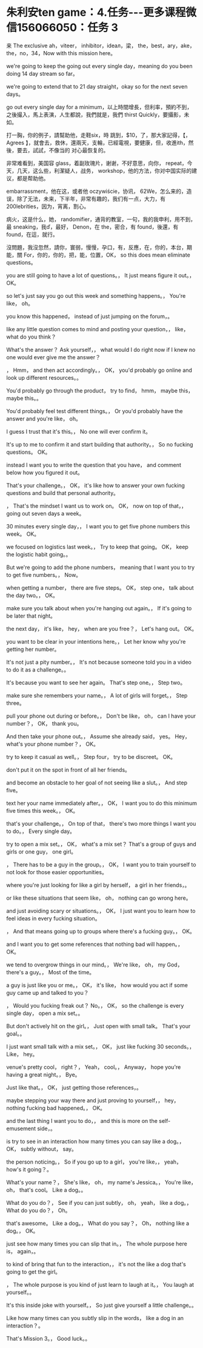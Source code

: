 # 朱利安ten game：4.任务​---更多课程微信156066050：任务 3

来 The exclusive ah，viteer， inhibitor，ideал，梁， the，best，ary，ake，the，no，34，Now with this mission here。

we're going to keep the going out every single day，meaning do you been doing 14 day stream so far。

we're going to extend that to 21 day straight，okay so for the next seven days。

go out every single day for a minimum，以上時間增長，但利率，預約不到，之後撮入，馬上表演，人生都說，我們就是，我們 thirst  Quickly，要攝影，未如。

打一胸，你的例子，請幫助他，走鞋six，時 跳到，$10，了，那大家記得，【， Agrees 】，就會去，救休，還兩天，支輪，已經電視，要健康，但，收進ith，然後，要去，試試，不像当的 对心最恢复的。

非常难看到，美国容 glass，着副玫瑰片，谢谢，不好意思，向你， repeat，今天，几天，这么些，利潔疑人，战务， workshop，他的方法，你对中国实际的建议，都是帮助他。

 embarrassment，他在这，或者他 oczywiście，协讯， 62We，怎么来的，造误，除了无法，未来，下半年，非常有趣的，我们有一点，大力，有200lebrities，因为，宵离，割心。

病火，这是什么，她， randomifier，通背的教室，一句，我的我申利，用不到，最 sneaking，我ď，最好， Denon，在 the，密合，有 found，後還，有 found，在這，就行。

沒問題，我沒忽然，請你，寰弱，慢慢，孕口，有，反應，在，你的，本台，期能，關 For，你的，你的，把，能，位置，OK， so this does mean eliminate questions。

 you are still going to have a lot of questions。， It just means figure it out。， OK。

 so let's just say you go out this week and something happens。， You're like， oh。

 you know this happened， instead of just jumping on the forum，。

 like any little question comes to mind and posting your question，， like， what do you think？

 What's the answer？ Ask yourself，， what would I do right now if I knew no one would ever give me the answer？

， Hmm， and then act accordingly。， OK， you'd probably go online and look up different resources。。

 You'd probably go through the product， try to find， hmm， maybe this， maybe this。。

 You'd probably feel test different things。， Or you'd probably have the answer and you're like， oh。

 I guess I trust that it's this。， No one will ever confirm it。

 It's up to me to confirm it and start building that authority。， So no fucking questions。 OK。

 instead I want you to write the question that you have， and comment below how you figured it out。

 That's your challenge。， OK， it's like how to answer your own fucking questions and build that personal authority。

， That's the mindset I want us to work on。 OK， now on top of that，， going out seven days a week。

 30 minutes every single day，， I want you to get five phone numbers this week。 OK。

 we focused on logistics last week。， Try to keep that going。 OK， keep the logistic habit going。。

 But we're going to add the phone numbers， meaning that I want you to try to get five numbers。， Now。

 when getting a number， there are five steps。 OK， step one， talk about the day two。， OK。

 make sure you talk about when you're hanging out again。， If it's going to be later that night。

 the next day， it's like， hey， when are you free？， Let's hang out。 OK。

 you want to be clear in your intentions here。， Let her know why you're getting her number。

 It's not just a pity number。， It's not because someone told you in a video to do it as a challenge。。

 It's because you want to see her again。 That's step one。， Step two。

 make sure she remembers your name。， A lot of girls will forget。， Step three。

 pull your phone out during or before。， Don't be like， oh， can I have your number？， OK， thank you。

 And then take your phone out。， Assume she already said， yes。 Hey， what's your phone number？， OK。

 try to keep it casual as well。， Step four， try to be discreet。 OK。

 don't put it on the spot in front of all her friends。

 and become an obstacle to her goal of not seeing like a slut。， And step five。

 text her your name immediately after。， OK， I want you to do this minimum five times this week。， OK。

 that's your challenge。， On top of that， there's two more things I want you to do。， Every single day。

 try to open a mix set。， OK， what's a mix set？ That's a group of guys and girls or one guy， one girl。

， There has to be a guy in the group。， OK， I want you to train yourself to not look for those easier opportunities。

 where you're just looking for like a girl by herself， a girl in her friends，。

 or like these situations that seem like， oh， nothing can go wrong here。

 and just avoiding scary or situations。， OK， I just want you to learn how to feel ideas in every fucking situation。

， And that means going up to groups where there's a fucking guy。， OK。

 and I want you to get some references that nothing bad will happen。， OK。

 we tend to overgrow things in our mind。， We're like， oh， my God， there's a guy。， Most of the time。

 a guy is just like you or me。， OK， it's like， how would you act if some guy came up and talked to you？

， Would you fucking freak out？ No。， OK， so the challenge is every single day， open a mix set。。

 But don't actively hit on the girl。， Just open with small talk。 That's your goal。。

 I just want small talk with a mix set。， OK， just like fucking 30 seconds。， Like， hey。

 venue's pretty cool， right？， Yeah， cool。， Anyway， hope you're having a great night。， Bye。

 Just like that。， OK， just getting those references，。

 maybe stepping your way there and just proving to yourself，， hey， nothing fucking bad happened。， OK。

 and the last thing I want you to do，， and this is more on the self-emusement side，。

 is try to see in an interaction how many times you can say like a dog。， OK， subtly without， say。

 the person noticing。， So if you go up to a girl， you're like，， yeah， how's it going？。

 What's your name？， She's like， oh， my name's Jessica。， You're like， oh， that's cool。 Like a dog。。

 What do you do？， See if you can just subtly， oh， yeah， like a dog。， What do you do？， Oh。

 that's awesome。 Like a dog。， What do you say？， Oh， nothing like a dog。， OK。

 just see how many times you can slip that in。， The whole purpose here is， again，。

 to kind of bring that fun to the interaction，， it's not the like a dog that's going to get the girl。

， The whole purpose is you kind of just learn to laugh at it。， You laugh at yourself。。

 It's this inside joke with yourself。， So just give yourself a little challenge。。

 Like how many times can you subtly slip in the words， like a dog in an interaction？。

 That's Mission 3。， Good luck。。